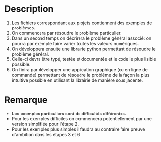 # Description

1. Les fichiers correspondant aux projets contiennent des exemples de problèmes.
2. On commencera par résoudre le problème particulier.
3. Dans un second temps on décrirera le problème général associé: on pourra par exemple faire varier toutes les valeurs numériques.
4. On développera ensuite une librairie python permettant de résoudre le problème général.
5. Celle-ci devra être typé, testée et documentée et le code le plus lisible possible.
6. On finira par développer une application graphique (ou en ligne de commande) permettant de résoudre le problème de la façon la plus intuitive possible en utilisant la librairie de manière sous jacente.

# Remarque

- Les exemples particuliers sont de difficultés différentes.
- Pour les exemples difficiles on commencera potentiellement par une version simplifiée pour l'étape 2.
- Pour les exemples plus simples il faudra au contraire faire preuve d'ambition dans les étapes 3 et 6.
